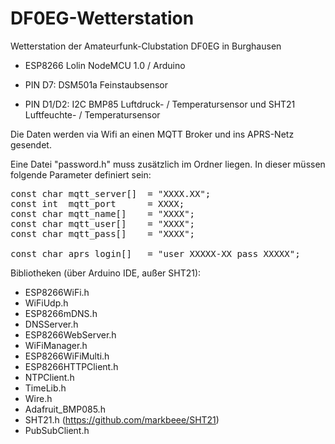 # DF0EG-Wetterstation
Wetterstation der Amateurfunk-Clubstation DF0EG in Burghausen

- ESP8266 Lolin NodeMCU 1.0 / Arduino

- PIN D7:    DSM501a Feinstaubsensor
- PIN D1/D2: I2C BMP85 Luftdruck- / Temperatursensor und SHT21 Luftfeuchte- / Temperatursensor

Die Daten werden via Wifi an einen MQTT Broker und ins APRS-Netz gesendet.

Eine Datei "password.h" muss zusätzlich im Ordner liegen. In dieser müssen folgende Parameter definiert sein:

<pre>
const char mqtt_server[]  = "XXXX.XX";
const int  mqtt_port      = XXXX;
const char mqtt_name[]    = "XXXX";
const char mqtt_user[]    = "XXXX";
const char mqtt_pass[]    = "XXXX";

const char aprs_login[]   = "user XXXXX-XX pass XXXXX";
</pre>

Bibliotheken (über Arduino IDE, außer SHT21):
- ESP8266WiFi.h
- WiFiUdp.h
- ESP8266mDNS.h
- DNSServer.h
- ESP8266WebServer.h
- WiFiManager.h
- ESP8266WiFiMulti.h
- ESP8266HTTPClient.h
- NTPClient.h
- TimeLib.h
- Wire.h
- Adafruit_BMP085.h
- SHT21.h (https://github.com/markbeee/SHT21)
- PubSubClient.h
